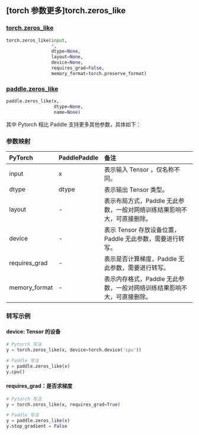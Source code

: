 ## [torch 参数更多]torch.zeros_like

###  [torch.zeros_like](https://pytorch.org/docs/1.13/generated/torch.zeros_like.html?highlight=zeros_like#torch.zeros_like)

```python
torch.zeros_like(input,
                 *,
                 dtype=None,
                 layout=None,
                 device=None,
                 requires_grad=False,
                 memory_format=torch.preserve_format)
```

###  [paddle.zeros_like](https://www.paddlepaddle.org.cn/documentation/docs/zh/api/paddle/zeros_like_cn.html)

```python
paddle.zeros_like(x,
                  dtype=None,
                  name=None)
```

其中 Pytorch 相比 Paddle 支持更多其他参数，具体如下：

### 参数映射

| PyTorch       | PaddlePaddle | 备注                                                         |
| :------------ | :----------- | :----------------------------------------------------------- |
| input         | x            | 表示输入 Tensor ，仅名称不同。                               |
| dtype         | dtype        | 表示输出 Tensor 类型。                                       |
| layout        | -            | 表示布局方式，Paddle 无此参数，一般对网络训练结果影响不大，可直接删除。 |
| device        | -            | 表示 Tensor 存放设备位置，Paddle 无此参数，需要进行转写。    |
| requires_grad | -            | 表示是否计算梯度，Paddle 无此参数，需要进行转写。            |
| memory_format | -            | 表示内存格式，Paddle 无此参数，一般对网络训练结果影响不大，可直接删除。 |

### 转写示例

#### device: Tensor 的设备

```python
# Pytorch 写法
y = torch.zeros_like(x, device=torch.device('cpu'))

# Paddle 写法
y = paddle.zeros_like(x)
y.cpu()
```

#### requires_grad：是否求梯度

```python
# Pytorch 写法
y = torch.zeros_like(x, requires_grad=True)

# Paddle 写法
y = paddle.zeros_like(x)
y.stop_gradient = False
```

